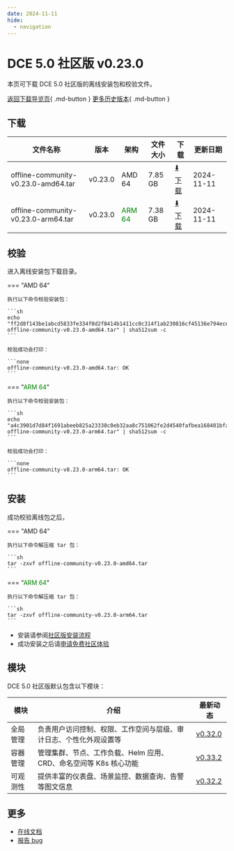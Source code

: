 ```yaml
---
date: 2024-11-11
hide:
  - navigation
---
```


# DCE 5.0 社区版 v0.23.0

本页可下载 DCE 5.0 社区版的离线安装包和校验文件。

[返回下载导览页](../index.md){ .md-button } [更多历史版本](./dce5-installer-history.md){ .md-button }

## 下载

| 文件名称 | 版本 | 架构 | 文件大小 | 下载 | 更新日期 |
| ------- | --- | ---- | ------ | --- | ------- |
| offline-community-v0.23.0-amd64.tar | v0.23.0 | AMD 64 | 7.85 GB | [:arrow_down: 下载](https://qiniu-download-public.daocloud.io/DaoCloud_Enterprise/dce5/offline-community-v0.23.0-amd64.tar) | 2024-11-11 |
| offline-community-v0.23.0-arm64.tar | v0.23.0 | <font color="green">ARM 64</font> | 7.38 GB | [:arrow_down: 下载](https://qiniu-download-public.daocloud.io/DaoCloud_Enterprise/dce5/offline-community-v0.23.0-arm64.tar) | 2024-11-11 |

## 校验

进入离线安装包下载目录。

=== "AMD 64"

    执行以下命令校验安装包：

    ```sh
    echo "ff2d8f143be1abcd5833fe334f0d2f8414b1411cc0c314f1ab230816cf45136e794ece9a4ca89007ff654a6915ac80be416dd4f1acca0f6323a2be7d9070f169  offline-community-v0.23.0-amd64.tar" | sha512sum -c
    ```

    校验成功会打印：

    ```none
    offline-community-v0.23.0-amd64.tar: OK
    ```

=== "<font color="green">ARM 64</font>"

    执行以下命令校验安装包：

    ```sh
    echo "a4c3901d7d84f1691abeeb825a23338c0eb32aa8c751062fe2d4540fafbea168401bfa7c9e9827ce8d35dcb30b7e44ac30bc833ccbcaed0e36c2f086bcab1ca6  offline-community-v0.23.0-arm64.tar" | sha512sum -c
    ```

    校验成功会打印：

    ```none
    offline-community-v0.23.0-arm64.tar: OK
    ```

## 安装

成功校验离线包之后，

=== "AMD 64"

    执行以下命令解压缩 tar 包：

    ```sh
    tar -zxvf offline-community-v0.23.0-amd64.tar
    ```

=== "<font color="green">ARM 64</font>"

    执行以下命令解压缩 tar 包：

    ```sh
    tar -zxvf offline-community-v0.23.0-arm64.tar
    ```

- 安装请参阅[社区版安装流程](../../install/community/k8s/online.md#_2)
- 成功安装之后请[申请免费社区体验](../../dce/license0.md)

## 模块

DCE 5.0 社区版默认包含以下模块：

| 模块     | 介绍            | 最新动态         |
| -------- | -------------- | -------------- |
| 全局管理 | 负责用户访问控制、权限、工作空间与层级、审计日志、个性化外观设置等 | [v0.32.0](../../ghippo/intro/release-notes.md#v0320) |
| 容器管理 | 管理集群、节点、工作负载、Helm 应用、CRD、命名空间等 K8s 核心功能 | [v0.33.2](../../kpanda/intro/release-notes.md#v0332) |
| 可观测性 | 提供丰富的仪表盘、场景监控、数据查询、告警等图文信息 | [v0.32.2](../../insight/intro/release-notes.md#v0322) |

## 更多

- [在线文档](../../dce/index.md)
- [报告 bug](https://github.com/DaoCloud/DaoCloud-docs/issues)
